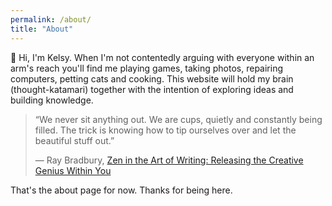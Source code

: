 ```yaml
---
permalink: /about/
title: "About"
---
```

👋 Hi, I'm Kelsy. When I'm not contentedly arguing with everyone within an arm's reach you'll find me playing games, taking photos, repairing computers, petting cats and cooking. This website will hold my brain (thought-katamari) together with the intention of exploring ideas and building knowledge.

> “We never sit anything out. We are cups, quietly and constantly being filled. The trick is knowing how to tip ourselves over and let the beautiful stuff out.”
> 
> ― Ray Bradbury, [Zen in the Art of Writing: Releasing the Creative Genius Within You](https://www.goodreads.com/work/quotes/2183601)


That's the about page for now. Thanks for being here.